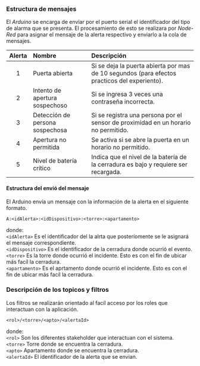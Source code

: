 
### Estructura de mensajes 

El *Arduino* se encarga de enviar por el puerto serial el identificador del tipo de alarma que se presenta. El procesamiento de esto se realizara por *Node-Red* para asignar el mensaje de la alerta respectivo y enviarlo a la cola de mensajes.

Alerta | Nombre | Descripción
:--:|:--|:--
1|Puerta abierta| Si se deja la puerta abierta por mas de 10 segundos (para efectos practicos del experiento).
2|Intento de apertura sospechoso | Si se ingresa 3 veces una contraseña incorrecta.
3|Detección de persona sospechosa| Si se registra una persona por el sensor de proximidad en un horario no permitido.
4|Apertura no permitida | Se activa si se abre la puerta en un horario no permitido.
5|Nivel de batería crítico| Indica que el nivel de la batería de la cerradura es bajo y requiere ser recargada.

#### Estructura del envió del mensaje 

El Arduino envía un mensaje con la información de la alerta en el siguiente formato.

    A:<idAlerta>:<idDispositivo>:<torre>:<apartamento>
donde:
<br>
``` <idAlerta> ``` Es el identificador del la alrta  que posteríomente se le asignará el mensaje correspondiente. <br>
``` <idDispositivo> ``` Es el identificador de la cerradura donde ocurrió el evento. <br>
``` <torre> ``` Es la torre donde ocurrió el incidente. Esto es con el fin de ubicar más facíl la cerradura.<br>
``` <apartamento> ``` Es el aprtamento donde ocurrió el incidente. Esto es con el fin de ubicar más facíl la cerradura.
<br>

### Descripción de los topicos y filtros
Los filtros se realizarán orientado al facíl acceso por los roles que interactuan con la aplicación.

	<rol>/<torre>/<apto>/<alertaId>
donde:<br>
``` <rol> ``` Son los diferentes stakeholder que interactuan con el sistema. <br>
``` <torre> ``` Torre donde se encuentra la cerradura. <br>
``` <apto> ``` Apartamento donde se encuentra la cerradura. <br>
``` <alertaId> ``` El identificador de la alerta que se envian. <br>
<br>
